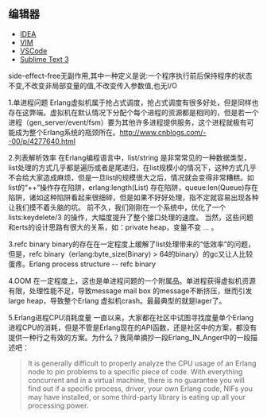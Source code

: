 
## 编辑器

* [IDEA](https://www.jetbrains.com/idea/)
* [VIM](https://www.vim.org/)
* [VSCode](https://code.visualstudio.com/)
* [Sublime Text 3](http://www.sublimetext.com/)

side-effect-free无副作用,其中一种定义是说:一个程序执行前后保持程序的状态不变,不改变非局部变量的值,不改变传入参数值,也无I/O

1.单进程问题
Erlang虚拟机属于抢占式调度，抢占式调度有很多好处，但是同样也存在这弊端。虚拟机在默认情况下分配个每个进程的资源都是相同的，但是若一个进程（gen_server/event/fsm）要为其他许多进程提供服务，这个进程就极有可能成为整个Erlang系统的瓶颈所在。<http://www.cnblogs.com/--00/p/4277640.html>

2.列表解析效率
在Erlang编程语言中，list/string 是非常常见的一种数据类型，list处理的方式几乎都是遍历或者是尾递归，在list规模小的情况下，这种方式几乎不会给大家造成麻烦，但是一旦list的规模很大之后，情况就会变得非常糟糕。如list的“++”操作存在陷阱，erlang:length(List) 存在陷阱，queue:len(Queue)存在陷阱，诸如这种陷阱看起来很细碎，但是如果不好好处理，指不定就容易出现各种让我们摸不着头脑的坑。
前不久，我们刚刚在一个系统中，优化了一个lists:keydelete/3 的操作，大幅度提升了整个接口处理的速度。
当然，这些问题和erts的设计思路有很大的关系，如：private heap，变量不变 ... 。

3.refc binary
binary的存在在一定程度上缓解了list处理带来的“低效率”的问题，但是，refc binary（erlang:byte_size(Binary) > 64的binary）的gc又让人比较蛋疼。Erlang process structure -- refc binary

4.OOM
在一定程度上，这也是单进程问题的一个附属品。单进程获得虚拟机资源有限，处理性能不足，导致message mail box 的message不断挤压，继而引发large heap，导致整个Erlang 虚拟机crash。最最典型的就是lager了。

5.Erlang进程CPU消耗度量
一直以来，大家都在社区中试图寻找度量单个Erlang进程CPU的消耗，但是不管是Erlang现在的API函数，还是社区中的方案，都没有提供一种行之有效的方案。为什么？我简单摘抄一段Erlang_IN_Anger中的一段描述吧：
> It is generally difficult to properly analyze the CPU usage of an Erlang node to pin problems to a specific piece of code. With everything concurrent and in a virtual machine, there is no guarantee you will find out if a specific process, driver, your own Erlang code, NIFs you may have installed, or some third-party library is eating up all your processing power.
